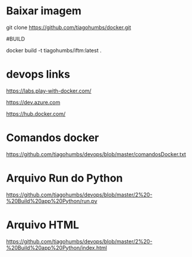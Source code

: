 # Baixar imagem

git clone https://github.com/tiagohumbs/docker.git

#BUILD

docker build -t tiagohumbs/iftm:latest .


# devops links

https://labs.play-with-docker.com/

https://dev.azure.com

https://hub.docker.com/


# Comandos docker

https://github.com/tiagohumbs/devops/blob/master/comandosDocker.txt

# Arquivo Run do Python

https://github.com/tiagohumbs/devops/blob/master/2%20-%20Build%20app%20Python/run.py

# Arquivo HTML

https://github.com/tiagohumbs/devops/blob/master/2%20-%20Build%20app%20Python/index.html

